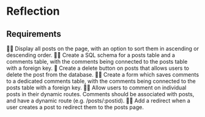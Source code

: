 # Reflection

## Requirements

🎯✅ Display all posts on the page, with an option to sort them in ascending or descending order.
🎯✅ Create a SQL schema for a posts table and a comments table, with the comments being connected to the posts table with a foreign key.
🎯 Create a delete button on posts that allows users to delete the post from the database.
🎯✅ Create a form which saves comments to a dedicated comments table, with the comments being connected to the posts table with a foreign key.
🎯✅ Allow users to comment on individual posts in their dynamic routes. Comments should be associated with posts, and have a dynamic route (e.g. /posts/:postid).
🎯✅ Add a redirect when a user creates a post to redirect them to the posts page.
